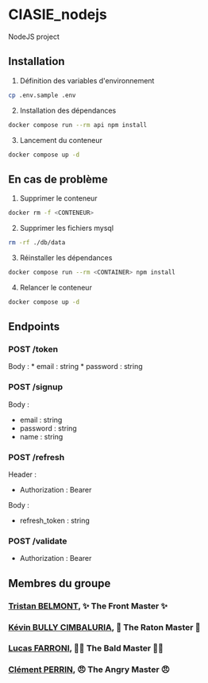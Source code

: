 # CIASIE_nodejs
NodeJS project

## Installation
1. Définition des variables d'environnement
```bash
cp .env.sample .env
```
2. Installation des dépendances
```bash
docker compose run --rm api npm install
```
3. Lancement du conteneur
```bash
docker compose up -d
```

## En cas de problème
1. Supprimer le conteneur
```bash
docker rm -f <CONTENEUR>
```
2. Supprimer les fichiers mysql
```bash
rm -rf ./db/data
```
3. Réinstaller les dépendances
```bash
docker compose run --rm <CONTAINER> npm install
```
4. Relancer le conteneur
```bash
docker compose up -d
```
## Endpoints
### POST /token
Body : 
    * email : string
    * password : string
### POST /signup
Body :
* email : string
* password : string
* name : string
### POST /refresh
Header : 
* Authorization : Bearer <token>

Body :
* refresh_token : string

### POST /validate
* Authorization : Bearer <token>


## Membres du groupe

### [Tristan BELMONT](https://github.com/MaegIins), ✨ The Front Master ✨
### [Kévin BULLY CIMBALURIA](https://github.com/TheRealEureka), 🦝 The Raton Master 🦝
### [Lucas FARRONI](https://github.com/lucasfarroni), 👨‍🦲 The Bald Master 👨‍🦲
### [Clément PERRIN](https://github.com/Alfiov), 😠 The Angry Master 😠
